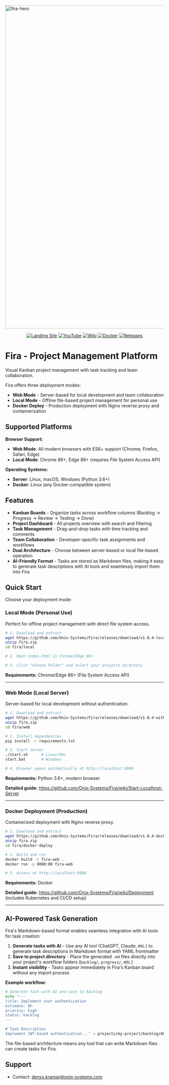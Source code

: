 <img width="1536" height="1024" alt="fira-hero" src="https://github.com/user-attachments/assets/46f2677f-3810-49ac-bdf5-46600ecec25f" />


<div align="center">

[![Landing Site](https://img.shields.io/badge/Website-Landing%20Page-blue?logo=web)](https://onix-systems-android-tasks.dev.onix.team/landing/index.html)
[![YouTube](https://img.shields.io/badge/YouTube-Video-FF0000?logo=youtube&logoColor=white)](https://www.youtube.com/watch?v=OsAko7621MM)
[![Wiki](https://img.shields.io/badge/Wiki-GitHub%20Wiki-green?logo=tools)](https://github.com/Onix-Systems/Fira/wiki)
[![Docker](https://img.shields.io/badge/Docker-Container-2496ED?logo=docker&logoColor=white)](https://github.com/Onix-Systems/Fira)
[![Releases](https://img.shields.io/badge/GitHub-Releases-orange?logo=github)](https://github.com/Onix-Systems/Fira/releases)

</div>

# Fira - Project Management Platform

Visual Kanban project management with task tracking and team collaboration.

Fira offers three deployment modes:
- **Web Mode** - Server-based for local development and team collaboration
- **Local Mode** - Offline file-based project management for personal use
- **Docker Deploy** - Production deployment with Nginx reverse proxy and containerization

## Supported Platforms

**Browser Support:**
- **Web Mode**: All modern browsers with ES6+ support (Chrome, Firefox, Safari, Edge)
- **Local Mode**: Chrome 86+, Edge 86+ (requires File System Access API)

**Operating Systems:**
- **Server**: Linux, macOS, Windows (Python 3.6+)
- **Docker**: Linux (any Docker-compatible system)

## Features

- **Kanban Boards** - Organize tasks across workflow columns (Backlog → Progress → Review → Testing → Done)
- **Project Dashboard** - All projects overview with search and filtering
- **Task Management** - Drag-and-drop tasks with time tracking and comments
- **Team Collaboration** - Developer-specific task assignments and workflows
- **Dual Architecture** - Choose between server-based or local file-based operation
- **AI-Friendly Format** - Tasks are stored as Markdown files, making it easy to generate task descriptions with AI tools and seamlessly import them into Fira

## Quick Start

Choose your deployment mode:

### Local Mode (Personal Use)

Perfect for offline project management with direct file system access.
```bash
# 1. Download and extract
wget https://github.com/Onix-Systems/Fira/releases/download/v1.0.4-local/fira-local_v1.0.4.zip
unzip fira.zip
cd fira/local

# 2. Open index.html in Chrome/Edge 86+

# 3. Click "Choose Folder" and select your projects directory
```

**Requirements:** Chrome/Edge 86+ (File System Access API)

---

### Web Mode (Local Server)

Server-based for local development without authentication.

```bash
# 1. Download and extract
wget https://github.com/Onix-Systems/Fira/releases/download/v1.0.4-with-server/fira-web_v1.0.4.zip
unzip fira.zip
cd fira/web

# 2. Install dependencies
pip install -r requirements.txt

# 3. Start server
./start.sh      # Linux/Mac
start.bat       # Windows

# 4. Browser opens automatically at http://localhost:8080
```

**Requirements:** Python 3.6+, modern browser

**Detailed guide:** https://github.com/Onix-Systems/Fira/wiki/Start-Localhost-Server

---

### Docker Deployment (Production)

Containerized deployment with Nginx reverse proxy.

```bash
# 1. Download and extract
wget https://github.com/Onix-Systems/Fira/releases/download/v1.0.4-docker-deploy/docker-deploy_v1.0.4.zip
unzip fira.zip
cd fira/docker-deploy

# 2. Build and run
docker build -t fira-web .
docker run -p 8080:80 fira-web

# 3. Access at http://localhost:8080
```

**Requirements:** Docker

**Detailed guide:** https://github.com/Onix-Systems/Fira/wiki/Deployment (includes Kubernetes and CI/CD setup)

---

## AI-Powered Task Generation

Fira's Markdown-based format enables seamless integration with AI tools for task creation:

1. **Generate tasks with AI** - Use any AI tool (ChatGPT, Claude, etc.) to generate task descriptions in Markdown format with YAML frontmatter
2. **Save to project directory** - Place the generated `.md` files directly into your project's workflow folders (`backlog/`, `progress/`, etc.)
3. **Instant visibility** - Tasks appear immediately in Fira's Kanban board without any import process

**Example workflow:**
```bash
# Generate task with AI and save to backlog
echo "---
title: Implement user authentication
estimate: 8h
priority: high
status: backlog
---

# Task Description
Implement JWT-based authentication..." > projects/my-project/backlog/AUTH-001.md
```

The file-based architecture means any tool that can write Markdown files can create tasks for Fira.

## Support
- Contact: denys.kramar@onix-systems.com
